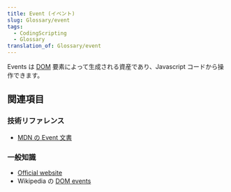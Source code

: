 ```yaml
---
title: Event (イベント)
slug: Glossary/event
tags:
  - CodingScripting
  - Glossary
translation_of: Glossary/event
---
```

Events は [DOM](/ja/docs/Glossary/DOM) 要素によって生成される資産であり、Javascript コードから操作できます。

## 関連項目

### 技術リファレンス

- [MDN の Event 文書](/ja/docs/Web/API/Event)

### 一般知識

- [Official website](https://www.w3.org/TR/DOM-Level-2-Events/events.html)
- Wikipedia の [DOM events](https://en.wikipedia.org/wiki/DOM_events)
